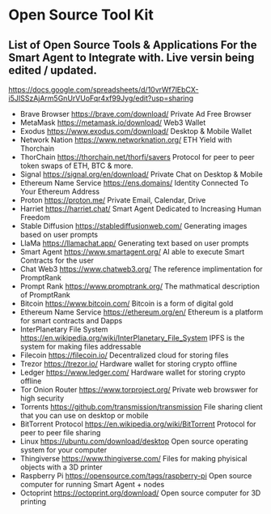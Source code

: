 # Open Source Tool Kit

## List of Open Source Tools & Applications For the Smart Agent to Integrate with. Live versin being edited / updated.
https://docs.google.com/spreadsheets/d/10vrWf7lEbCX-i5JISSzAjArm5GnUrVUoFqr4xf99Jyg/edit?usp=sharing

- Brave Browser	https://brave.com/download/	Private Ad Free Browser
- MetaMask	https://metamask.io/download/	Web3 Wallet
- Exodus	https://www.exodus.com/download/	Desktop & Mobile Wallet
- Network Nation	https://www.networknation.org/	ETH Yield with Thorchain
- ThorChain	https://thorchain.net/thorfi/savers	Protocol for peer to peer token swaps of ETH, BTC & more.
- Signal	https://signal.org/en/download/	Private Chat on Desktop & Mobile
- Ethereum Name Service	https://ens.domains/	Identity Connected To Your Ethereum Address
- Proton	https://proton.me/	Private Email, Calendar, Drive
- Harriet	https://harriet.chat/	Smart Agent Dedicated to Increasing Human Freedom
- Stable Diffusion	https://stablediffusionweb.com/	Generating images based on user prompts
- LlaMa 	https://llamachat.app/	Generating text based on user prompts
- Smart Agent	https://www.smartagent.org/	AI able to execute Smart Contracts for the user
- Chat Web3	https://www.chatweb3.org/	The reference implimentation for PromptRank
- Prompt Rank	https://www.promptrank.org/	The mathmatical description of PromptRank
- Bitcoin	https://www.bitcoin.com/	Bitcoin is a form of digital gold
- Ethereum Name Service	https://ethereum.org/en/	Ethereum is a platform for smart contracts and Dapps
- InterPlanetary File System	https://en.wikipedia.org/wiki/InterPlanetary_File_System	IPFS is the system for making files addressable
- Filecoin	https://filecoin.io/	Decentralized cloud for storing files
- Trezor	https://trezor.io/	Hardware wallet for storing crypto offline
- Ledger	https://www.ledger.com/	Hardware wallet for storing crypto offline
- Tor Onion Router	https://www.torproject.org/	Private web browswer for high security
- Torrents	https://github.com/transmission/transmission	File sharing client that you can use on desktop or mobile
- BitTorrent Protocol	https://en.wikipedia.org/wiki/BitTorrent	Protocol for peer to peer file sharing
- Linux 	https://ubuntu.com/download/desktop	Open source operating system for your computer
- Thingiverse	https://www.thingiverse.com/	Files for making phyisical objects with a 3D printer
- Raspberry Pi	https://opensource.com/tags/raspberry-pi	Open source computer for running Smart Agent + nodes
- Octoprint	https://octoprint.org/download/	Open source computer for 3D printing
